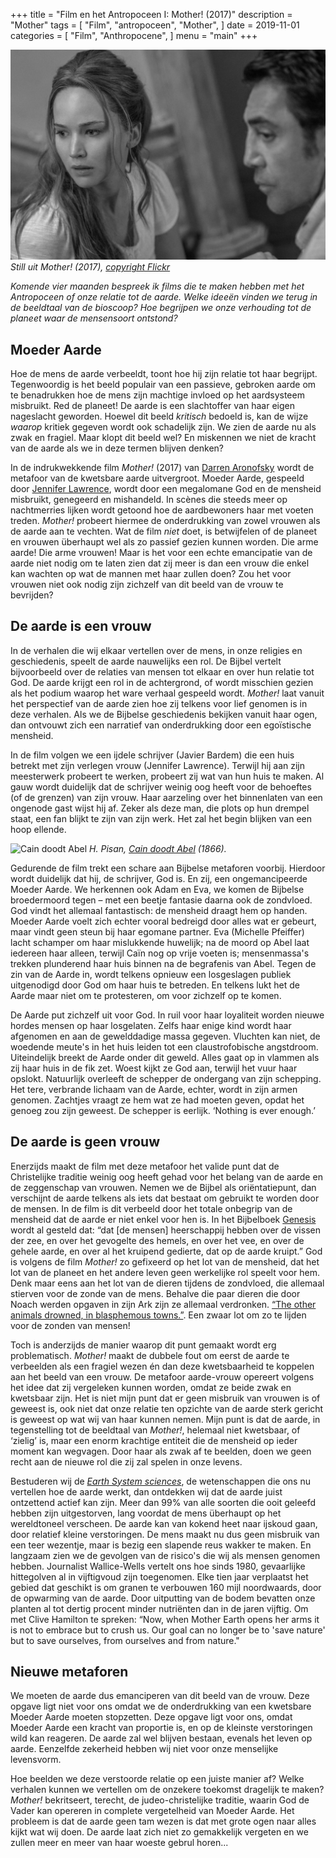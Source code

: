+++
title = "Film en het Antropoceen I: Mother! (2017)"
description = "Mother"
tags = [
    "Film",
    "antropoceen",
    "Mother",
]
date = 2019-11-01
categories = [
    "Film",
    "Anthropocene",
]
menu = "main"
+++

![](https://github.com/Boreque/deklos/blob/master/static/images/mother.png?raw=true "Mother")
*Still uit Mother! (2017), [copyright Flickr](https://www.flickr.com/photos/jenlawfilms/36061626864)* 

*Komende vier maanden bespreek ik films die te maken hebben met het Antropoceen of onze relatie tot de aarde. Welke ideeën vinden we terug in de beeldtaal van de bioscoop? Hoe begrijpen we onze verhouding tot de planeet waar de mensensoort ontstond?* <!--more--> 

## Moeder Aarde

Hoe de mens de aarde verbeeldt, toont hoe hij zijn relatie tot haar begrijpt. Tegenwoordig is het beeld populair van een passieve, gebroken aarde om te benadrukken hoe de mens zijn machtige invloed op het aardsysteem misbruikt. Red de planeet! De aarde is een slachtoffer van haar eigen nageslacht geworden. Hoewel dit beeld *kritisch* bedoeld is, kan de wijze *waarop* kritiek gegeven wordt ook schadelijk zijn. We zien de aarde nu als zwak en fragiel. Maar klopt dit beeld wel? En miskennen we niet de kracht van de aarde als we in deze termen blijven denken?  

In de indrukwekkende film *Mother!* (2017) van [Darren Aronofsky](https://www.imdb.com/name/nm0004716/) wordt de metafoor van de kwetsbare aarde uitvergroot. Moeder Aarde, gespeeld door [Jennifer Lawrence](https://www.imdb.com/name/nm2225369/?ref_=nv_sr_1?ref_=nv_sr_1), wordt door een megalomane God en de mensheid misbruikt, genegeerd en mishandeld. In scènes die steeds meer op nachtmerries lijken wordt getoond hoe de aardbewoners haar met voeten treden. *Mother!* probeert hiermee de onderdrukking van zowel vrouwen als de aarde aan te vechten. Wat de film *niet* doet, is betwijfelen of de planeet en vrouwen überhaupt wel als zo passief gezien kunnen worden. Die arme aarde! Die arme vrouwen! Maar is het voor een echte emancipatie van de aarde niet nodig om te laten zien dat zij meer is dan een vrouw die enkel kan wachten op wat de mannen met haar zullen doen? Zou het voor vrouwen niet ook nodig zijn zichzelf van dit beeld van de vrouw te bevrijden?

## De aarde is een vrouw

In de verhalen die wij elkaar vertellen over de mens, in onze religies en geschiedenis, speelt de aarde nauwelijks een rol. De Bijbel vertelt bijvoorbeeld over de relaties van mensen tot elkaar en over hun relatie tot God. De aarde krijgt een rol in de achtergrond, of wordt misschien gezien als het podium waarop het ware verhaal gespeeld wordt. *Mother!* laat vanuit het perspectief van de aarde zien hoe zij telkens voor lief genomen is in deze verhalen. Als we de Bijbelse geschiedenis bekijken vanuit haar ogen, dan ontvouwt zich een narratief van onderdrukking door een egoïstische mensheid.

In de film volgen we een ijdele schrijver (Javier Bardem) die een huis betrekt met zijn verlegen vrouw (Jennifer Lawrence). Terwijl hij aan zijn meesterwerk probeert te werken, probeert zij wat van hun huis te maken. Al gauw wordt duidelijk dat de schrijver weinig oog heeft voor de behoeftes (of de grenzen) van zijn vrouw. Haar aarzeling over het binnenlaten van een ongenode gast wijst hij af. Zeker als deze man, die plots op hun drempel staat, een fan blijkt te zijn van zijn werk. Het zal het begin blijken van een hoop ellende.

![](https://github.com/Boreque/deklos/blob/master/static/images/cainabel.png?raw=true "Cain doodt Abel")
*H. Pisan, [Cain doodt Abel](https://nl.m.wikipedia.org/wiki/Bestand:Cain_kills_Abel.png) (1866).*

Gedurende de film trekt een schare aan Bijbelse metaforen voorbij. Hierdoor wordt duidelijk dat hij, de schrijver, God is. En zij, een ongemancipeerde Moeder Aarde. We herkennen ook Adam en Eva, we komen de Bijbelse broedermoord tegen – met een beetje fantasie daarna ook de zondvloed. God vindt het allemaal fantastisch: de mensheid draagt hem op handen. Moeder Aarde voelt zich echter vooral bedreigd door alles wat er gebeurt, maar vindt geen steun bij haar egomane partner. Eva (Michelle Pfeiffer) lacht schamper om haar mislukkende huwelijk; na de moord op Abel laat iedereen haar alleen, terwijl Caïn nog op vrije voeten is; mensenmassa's trekken plunderend haar huis binnen na de begrafenis van Abel. Tegen de zin van de Aarde in, wordt telkens opnieuw een losgeslagen publiek uitgenodigd door God om haar huis te betreden. En telkens lukt het de Aarde maar niet om te protesteren, om voor zichzelf op te komen. 

De Aarde put zichzelf uit voor God. In ruil voor haar loyaliteit worden nieuwe hordes mensen op haar losgelaten. Zelfs haar enige kind wordt haar afgenomen en aan de gewelddadige massa gegeven. Vluchten kan niet, de woedende meute's in het huis leiden tot een claustrofobische angstdroom. Uiteindelijk breekt de Aarde onder dit geweld. Alles gaat op in vlammen als zij haar huis in de fik zet. Woest kijkt ze God aan, terwijl het vuur haar opslokt. Natuurlijk overleeft de schepper de ondergang van zijn schepping. Het tere, verbrande lichaam van de Aarde, echter, wordt in zijn armen genomen. Zachtjes vraagt ze hem wat ze had moeten geven, opdat het genoeg zou zijn geweest. De schepper is eerlijk. ‘Nothing is ever enough.’

## De aarde is geen vrouw

Enerzijds maakt de film met deze metafoor het valide punt dat de Christelijke traditie weinig oog heeft gehad voor het belang van de aarde en de zeggenschap van vrouwen. Nemen we de Bijbel als oriëntatiepunt, dan verschijnt de aarde telkens als iets dat bestaat om gebruikt te worden door de mensen. In de film is dit verbeeld door het totale onbegrip van de mensheid dat de aarde er niet enkel voor hen is. In het Bijbelboek [Genesis](http://www.online-bijbel.nl/bijbelboek/Genesis/1/)  wordt al gesteld dat: “dat [de mensen] heerschappij hebben over de vissen der zee, en over het gevogelte des hemels, en over het vee, en over de gehele aarde, en over al het kruipend gedierte, dat op de aarde kruipt.” God is volgens de film *Mother!* zo gefixeerd op het lot van de mensheid, dat het lot van de planeet en het andere leven geen werkelijke rol speelt voor hem. Denk maar eens aan het lot van de dieren tijdens de zondvloed, die allemaal stierven voor de zonde van de mens. Behalve die paar dieren die door Noach werden opgaven in zijn Ark zijn ze allemaal verdronken. [“The other animals drowned, in blasphemous towns.”](https://www.youtube.com/watch?v=SqhysYaktfM). Een zwaar lot om zo te lijden voor de zonden van mensen!

Toch is anderzijds de manier waarop dit punt gemaakt wordt erg problematisch. *Mother!* maakt de dubbele fout om eerst de aarde te verbeelden als een fragiel wezen én dan deze kwetsbaarheid te koppelen aan het beeld van een vrouw. De metafoor aarde-vrouw opereert volgens het idee dat zij vergeleken kunnen worden, omdat ze beide zwak en kwetsbaar zijn. Het is niet mijn punt dat er geen misbruik van vrouwen is of geweest is, ook niet dat onze relatie ten opzichte van de aarde sterk gericht is geweest op wat wij van haar kunnen nemen. Mijn punt is dat de aarde, in tegenstelling tot de beeldtaal van *Mother!*, helemaal niet kwetsbaar, of ‘zielig’ is, maar een enorm krachtige entiteit die de mensheid op ieder moment kan wegvagen. Door haar als zwak af te beelden, doen we geen recht aan de nieuwe rol die zij zal spelen in onze levens.

Bestuderen wij de [*Earth System sciences*](www.futureearth.org), de wetenschappen die ons nu vertellen hoe de aarde werkt, dan ontdekken wij dat de aarde juist ontzettend actief kan zijn. Meer dan 99% van alle soorten die ooit geleefd hebben zijn uitgestorven, lang voordat de mens überhaupt op het wereldtoneel verscheen. De aarde kan van kokend heet naar ijskoud gaan, door relatief kleine verstoringen. De mens maakt nu dus geen misbruik van een teer wezentje, maar is bezig een slapende reus wakker te maken. En langzaam zien we de gevolgen van de risico's die wij als mensen genomen hebben. Journalist Wallice-Wells vertelt ons hoe sinds 1980, gevaarlijke hittegolven al in vijftigvoud zijn toegenomen. Elke tien jaar verplaatst het gebied dat geschikt is om granen te verbouwen 160 mijl noordwaards, door de opwarming van de aarde. Door uitputting van de bodem bevatten onze planten al tot dertig procent minder nutriënten dan in de jaren vijftig. Om met Clive Hamilton te spreken: “Now, when Mother Earth opens her arms it is not to embrace but to crush us. Our goal can no longer be to 'save nature' but to save ourselves, from ourselves and from nature."

## Nieuwe metaforen

We moeten de aarde dus emanciperen van dit beeld van de vrouw. Deze opgave ligt niet voor ons omdat we de onderdrukking van een kwetsbare Moeder Aarde moeten stopzetten. Deze opgave ligt voor ons, omdat Moeder Aarde een kracht van proportie is, en op de kleinste verstoringen wild kan reageren. De aarde zal wel blijven bestaan, evenals het leven op aarde. Eenzelfde zekerheid hebben wij niet voor onze menselijke levensvorm. 

Hoe beelden we deze verstoorde relatie op een juiste manier af? Welke verhalen kunnen we vertellen om de onzekere toekomst dragelijk te maken? *Mother!* bekritseert, terecht, de judeo-christelijke traditie, waarin God de Vader kan opereren in complete vergetelheid van Moeder Aarde. Het probleem is dat de aarde geen tam wezen is dat met grote ogen naar alles kijkt wat wij doen. De aarde laat zich niet zo gemakkelijk vergeten en we zullen meer en meer van haar woeste gebrul horen...


